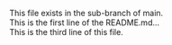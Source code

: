 This file exists in the sub-branch of main. <br>
This is the first line of the README.md... <br>
This is the third line of this file.
